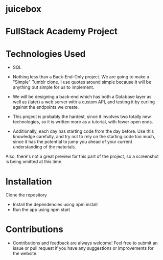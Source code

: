 # juicebox
# FullStack Academy Project

# Technologies Used
* SQL
* Nothing less than a Back-End-Only project. We are going to make a "Simple" Tumblr clone. I use quotes around simple because it will be anything but simple for us to implement.

* We will be designing a back-end which has both a Database layer as well as (later) a web server with a custom API, and testing it by curling against the endpoints we create.

* This project is probably the hardest, since it involves two totally new technologies, so it is written more as a tutorial, with fewer open ends.

* Additionally, each day has starting code from the day before. Use this knowledge carefully, and try not to rely on the starting code too much, since it has the potential to jump you ahead of your current understanding of the materials.

Also, there's not a great preview for this part of the project, so a screenshot is being omitted at this time.
# Installation
Clone the repository
* Install the dependencies using npm install
* Run the app using npm start
# Contributions
* Contributions and feedback are always welcome! Feel free to submit an issue or pull request if you have any suggestions or improvements for the website.
